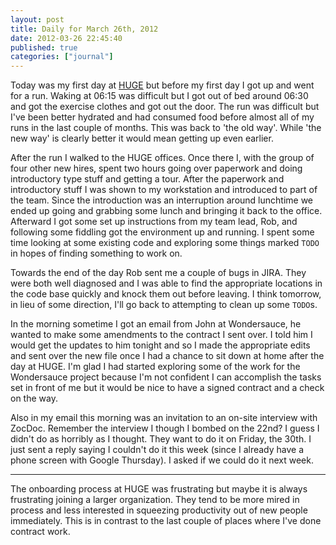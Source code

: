 ```yaml
---
layout: post
title: Daily for March 26th, 2012
date: 2012-03-26 22:45:40
published: true
categories: ["journal"]
---
```

 
Today was my first day at [HUGE](http://hugeinc.com) but before my first day I got up and went for a run. Waking at 06:15 was difficult but I got out of bed around 06:30 and got the exercise clothes and got out the door. The run was difficult but I've been better hydrated and had consumed food before almost all of my runs in the last couple of months. This was back to 'the old way'. While 'the new way' is clearly better it would mean getting up even earlier.

After the run I walked to the HUGE offices. Once there I, with the group of four other new hires, spent two hours going over paperwork and doing introductory type stuff and getting a tour. After the paperwork and introductory stuff I was shown to my workstation and introduced to part of the team. Since the introduction was an interruption around lunchtime we ended up going and grabbing some lunch and bringing it back to the office. Afterward I got some set up instructions from my team lead, Rob, and following some fiddling got the environment up and running. I spent some time looking at some existing code and exploring some things marked `TODO` in hopes of finding something to work on.

Towards the end of the day Rob sent me a couple of bugs in JIRA. They were both well diagnosed and I was able to find the appropriate locations in the code base quickly and knock them out before leaving. I think tomorrow, in lieu of some direction, I'll go back to attempting to clean up some `TODO`s.

In the morning sometime I got an email from John at Wondersauce, he wanted to make some amendments to the contract I sent over. I told him I would get the updates to him tonight and so I made the appropriate edits and sent over the new file once I had a chance to sit down at home after the day at HUGE. I'm glad I had started exploring some of the work for the Wondersauce project because I'm not confident I can accomplish the tasks set in front of me but it would be nice to have a signed contract and a check on the way.

Also in my email this morning was an invitation to an on-site interview with ZocDoc. Remember the interview I though I bombed on the 22nd? I guess I didn't do as horribly as I thought. They want to do it on Friday, the 30th. I just sent a reply saying I couldn't do it this week (since I already have a phone screen with Google Thursday). I asked if we could do it next week.

---

The onboarding process at HUGE was frustrating but maybe it is always frustrating joining a larger organization. They tend to be more mired in process and less interested in squeezing productivity out of new people immediately. This is in contrast to the last couple of places where I've done contract work.